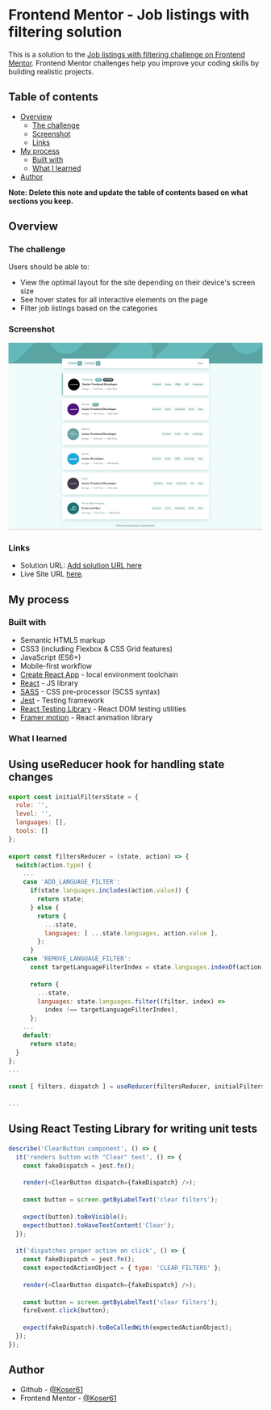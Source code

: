 # Frontend Mentor - Job listings with filtering solution

This is a solution to the [Job listings with filtering challenge on Frontend Mentor](https://www.frontendmentor.io/challenges/job-listings-with-filtering-ivstIPCt). Frontend Mentor challenges help you improve your coding skills by building realistic projects. 

## Table of contents

- [Overview](#overview)
  - [The challenge](#the-challenge)
  - [Screenshot](#screenshot)
  - [Links](#links)
- [My process](#my-process)
  - [Built with](#built-with)
  - [What I learned](#what-i-learned)
- [Author](#author)

**Note: Delete this note and update the table of contents based on what sections you keep.**

## Overview

### The challenge

Users should be able to:

- View the optimal layout for the site depending on their device's screen size
- See hover states for all interactive elements on the page
- Filter job listings based on the categories

### Screenshot

![Screenshot](./screenshot.jpg)

### Links

- Solution URL: [Add solution URL here](https://your-solution-url.com)
- Live Site URL [here](https://helpful-starship-6b6a1e.netlify.app/).

## My process

### Built with

- Semantic HTML5 markup
- CSS3 (including Flexbox & CSS Grid features)
- JavaScript (ES6+)
- Mobile-first workflow
- [Create React App](https://reactjs.org/) - local environment toolchain
- [React](https://reactjs.org/) - JS library
- [SASS](https://sass-lang.com/) - CSS pre-processor (SCSS syntax)
- [Jest](https://jestjs.io/) - Testing framework
- [React Testing Library](https://testing-library.com/docs/react-testing-library/intro/) - React DOM testing utilities
- [Framer motion](https://www.framer.com/motion/) - React animation library

### What I learned

## Using useReducer hook for handling state changes

```js
export const initialFiltersState = {
  role: '',
  level: '',
  languages: [],
  tools: []
};

export const filtersReducer = (state, action) => {
  switch(action.type) {
    ...
    case 'ADD_LANGUAGE_FILTER':
      if(state.languages.includes(action.value)) {
        return state;
      } else {
        return {
          ...state,
          languages: [ ...state.languages, action.value ],
        };
      }
    case 'REMOVE_LANGUAGE_FILTER':
      const targetLanguageFilterIndex = state.languages.indexOf(action.value);

      return {
        ...state,
        languages: state.languages.filter((filter, index) =>
          index !== targetLanguageFilterIndex),
      };
    ...
    default:
      return state;
  }
};
...

const [ filters, dispatch ] = useReducer(filtersReducer, initialFiltersState);

...
```

## Using React Testing Library for writing unit tests

```js
describe('ClearButton component', () => {
  it('renders button with "Clear" text', () => {
    const fakeDispatch = jest.fn();

    render(<ClearButton dispatch={fakeDispatch} />);

    const button = screen.getByLabelText('clear filters');

    expect(button).toBeVisible();
    expect(button).toHaveTextContent('Clear');
  });

  it('dispatches proper action on click', () => {
    const fakeDispatch = jest.fn();
    const expectedActionObject = { type: 'CLEAR_FILTERS' };

    render(<ClearButton dispatch={fakeDispatch} />);

    const button = screen.getByLabelText('clear filters');
    fireEvent.click(button);

    expect(fakeDispatch).toBeCalledWith(expectedActionObject);
  });
});
```

## Author

- Github - [@Koser61](https://github.com/Koser61)
- Frontend Mentor - [@Koser61](https://www.frontendmentor.io/profile/Koser61)
